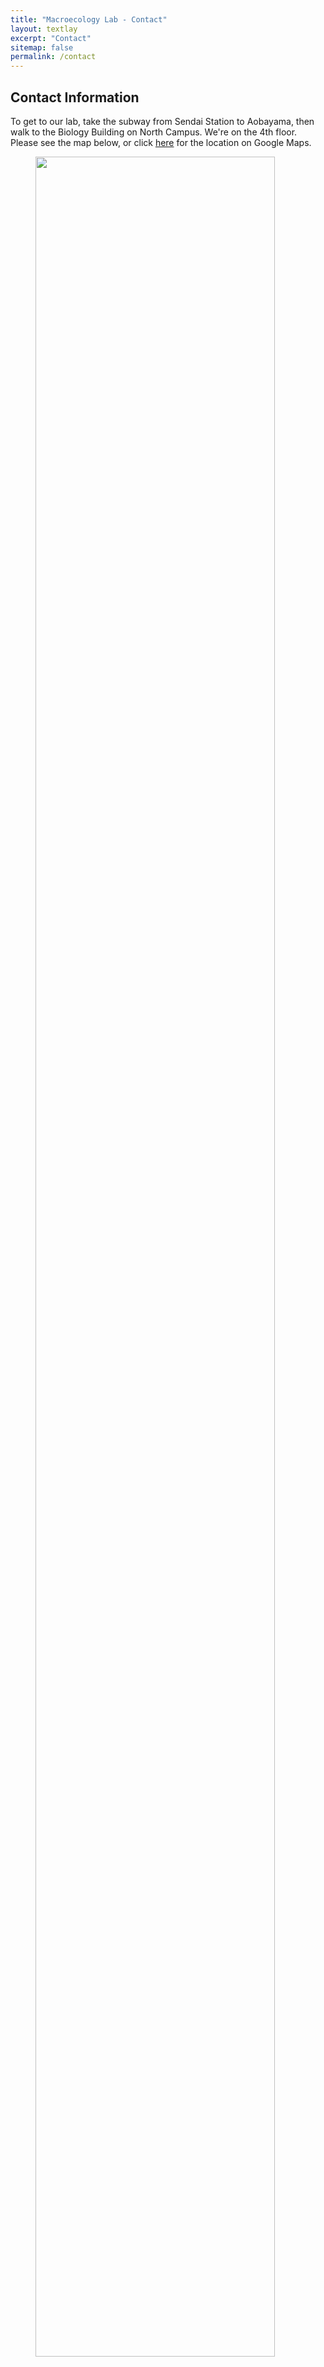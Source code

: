 ```yaml
---
title: "Macroecology Lab - Contact"
layout: textlay
excerpt: "Contact"
sitemap: false
permalink: /contact
---
```


## Contact Information

To get to our lab, take the subway from Sendai Station to Aobayama, then walk to the Biology Building on North Campus. We're on the 4th floor. Please see the map below, or click <a href="https://maps.app.goo.gl/6hvB26JobUdGfwQUA">here</a> for the location on Google Maps.

<figure>
<img src="{{ site.url }}{{ site.baseurl }}/images/map1.png" width="95%">
</figure>

### Our address

Macroecology Lab, Tohoku University Aobayama Campus Biology Building 4F, Aramakiaza Aoba 6-3, Aoba, Sendai, Miyagi, JAPAN 980-0845

〒980-0845　宮城県仙台市青葉区荒巻青葉６−３　東北大学青葉山キャンパス理学部生物棟４F　マクロ生態学研究室

